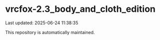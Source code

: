 # vrcfox-2.3_body_and_cloth_edition

Last updated: 2025-06-24 11:38:35

This repository is automatically maintained.
